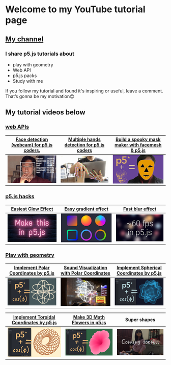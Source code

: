 # Welcome to my YouTube tutorial page  
## [My channel](https://www.youtube.com/channel/UCACzb9JwH0ppt9Xwcpz9Bmw)

### I share p5.js tutorials about 
* play with geometry
* Web API
* p5.js packs
* Study with me

If you follow my tutorial and found it's inspiring or useful, leave a comment. That’s gonna be my motivation😊


## My tutorial videos below
### [web APIs](https://youtube.com/playlist?list=PLRD0f8kJKduLKW9uMmitwa6I_nOAI2GM6)

[Face detection (webcam) for p5.js coders.](https://youtu.be/3yqANLRWGLo) | [Multiple hands detection for p5.js coders](https://youtu.be/BX8ibqq0MJU) | [Build a spooky mask maker with facemesh & p5.js](https://youtu.be/yrsxDOBL5xM)
------------- | ------------- | -------------
![](/readMeImages/faceAPI.png)  | ![](/readMeImages/handsDetection.png) | ![](/readMeImages/facemesh.png)



### [p5.js hacks](https://youtube.com/playlist?list=PLRD0f8kJKduJliYXq4BwRyHeSOreF4PrL)

[Easiest Glow Effect](https://youtu.be/iIWH3IUYHzM) | [Easy gradient effect](https://youtu.be/-MUOweQ6wac) | [Fast blur effect](https://youtu.be/s7CTmJt0NfI)
------------- | ------------- | -------------
![](/readMeImages/glowEffect.png)  | ![](/readMeImages/gradientEffect.png) | ![](/readMeImages/fastBlurEffect.png)



### [Play with geometry](https://youtube.com/playlist?list=PLRD0f8kJKduISKaiBZzWsMqsAzw9qzSNE)

[Implement Polar Coordinates by p5.js](https://youtu.be/sncVcmV6bI8) | [Sound Visualization with Polar Coordinates](https://youtu.be/sncVcmV6bI8) | [Implement Spherical Coordinates by p5.js](https://youtu.be/SGHWZz5Mrsw)
------------- | ------------- | -------------
![](/readMeImages/polarCoordinates.png) | ![](/readMeImages/soundReactive.png) | ![](/readMeImages/sphericalCoordinates.png)


[Implement Toroidal Coordinates by p5.js](https://youtu.be/iNA4yH7DAN8) | [Make 3D Math Flowers in p5.js](https://youtu.be/8fgJ6i96fTY) | Super shapes
------------- | ------------- | -------------
![](/readMeImages/toroidalCoordinates.png) | ![](/readMeImages/MathFlower.png) | ![](/readMeImages/ComingSoon/ComingSoon0.png)
